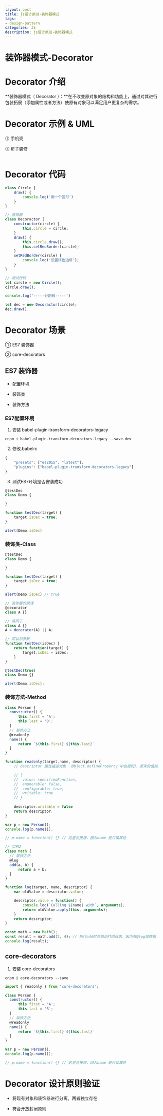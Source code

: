```yaml
---
layout: post
title: js设计原则-装饰器模式
tags:
- design-pattern
categories: JS
description: js设计原则-装饰器模式
---
```


# 装饰器模式-Decorator

# Decorator 介绍

**装饰器模式（ Decorator ）：**在不改变原对象的结构和功能上，通过对其进行包装拓展（添加属性或者方法）使原有对象可以满足用户更复杂的需求。

# Decorator 示例 & UML

⓵ 手机壳

⓶ 房子装修

<div class="rd">
    <img src="/assets/images/2019/4-5-6/4-28-1.png" alt="">
</div>

# Decorator 代码

```js
class Circle {
	draw() {
		console.log('画一个圆形')
	}
}

// 装饰器
class Decoractor {
	constructor(circle) {
		this.circle = circle;
	}
	draw() {
		this.circle.draw();
		this.setRedBorder(circle);
	}
	setRedBorder(circle) {
        console.log('设置红色边框');
	}
}

// 测试代码
let circle = new Circle();
circle.draw();

console.log('-----分割线-----')

let dec = new Decoractor(circle);
dec.draw();
```

# Decorator 场景

① ES7 装饰器

② core-decorators

## ES7 装饰器

- 配置环境

- 装饰类

- 装饰方法

### ES7配置环境

1. 安装 babel-plugin-transform-decorators-legacy

```shell
cnpm i babel-plugin-transform-decorators-legacy --save-dev
```

2. 修改.babelrc

```js
{
	"presets": ["es2015", "latest"],
	"plugins": ["babel-plugin-transform-decorators-legacy"]
}
```

3. 测试ES7环境是否安装成功

```js
@testDec
class Demo {

}

function testDec(target) {
	target.isDec = true;
}

alert(Demo.isDec)
```

### 装饰类-Class

```js
@testDec
class Demo {

}

function testDec(target) {
	target.isDec = true;
}

alert(Demo.isDec) // true
```

```js
// 装饰器的原理
@decorator
class A {}

// 等同于
class A {}
A = decorator(A) || A;
```

```js
// 可以加参数
function testDec(isDec) {
    return function(target) {
        target.isDec = isDec;
    }
}

@testDec(true)
class Demo {}

alert(Demo.isDec);
```

### 装饰方法-Method

```js
class Person {
  constructor() {
      this.first = 'A';
      this.last = 'B';
  }
  // 装饰方法
  @readonly
  name() {
      return `${this.first} ${this.last}`
  }
}

function readonly(target,name, descriptor) {
	// descriptor 属性描述对象 （Object.defineProperty 中会用到），原来的值如下

	// {
	// 	value: specifiedFunction,
	// 	enumerable: false,
	// 	configurable: true,
	// 	writable: true
	// }
	
    descriptor.writable = false
    return descriptor;
}

var p = new Person();
console.log(p.name());

// p.name = function() {} // 这里会报错，因为name 是只读属性
```

```js
// 实例2
class Math {
  // 装饰方法
  @log
  add(a, b) {
      return a + b;
  }
}

function log(target, name, descriptor) {
    var oldValue = descriptor.value;

    descriptor.value = function() {
        console.log(`Calling ${name} with`, arguments);
        return oldValue.apply(this, arguments);
    }
    return descriptor;
}

const math = new Math();
const result = math.add(2, 4); // 执行add时会自动打印日志，因为有@log装饰器
console.log(result);
```

## core-decorators

1. 安装 core-decorators

```shell
cnpm i core-decorators --save
```

```js
import { readonly } from 'core-decorators';

class Person {
  constructor() {
      this.first = 'A';
      this.last = 'B';
  }
  // 装饰方法
  @readonly
  name() {
      return `${this.first} ${this.last}`
  }
}

var p = new Person();
console.log(p.name());

// p.name = function() {} // 这里会报错，因为name 是只读属性
```


# Decorator 设计原则验证

- 将现有对象和装饰器进行分离，两者独立存在

- 符合开放封闭原则